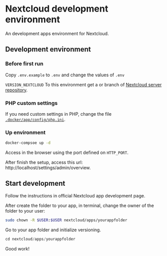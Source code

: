 # Nextcloud development environment

An development apps environment for Nextcloud.

## Development environment

### Before first run

Copy `.env.example` to `.env` and change the values of `.env`

`VERSION_NEXTCLOUD` To this environment get a or branch of [Nextcloud server repository](github.com/nextcloud/server).

### PHP custom settings

If you need custom settings in PHP, change the file [`.docker/app/config/php.ini`](/.docker/app/config/php.ini).

### Up environment
```bash
docker-compsoe up -d
```
Access in the browser using the port defined on `HTTP_PORT`.

After finish the setup, access this url: http://localhost/settings/admin/overview.

## Start development

Follow the instructions in official Nextcloud app development page.

After create the folder to your app, in terminal, change the owner of the folder to your user:

```bash
sudo chown -R $USER:$USER nextcloud/apps/yourappfolder
```

Go to your app folder and initialize versioning.

```php
cd nextcloud/apps/yourappfolder
```

Good work!